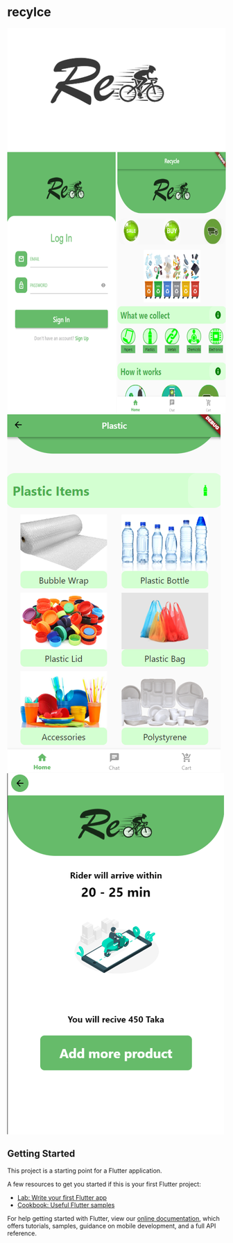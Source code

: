 # recylce

 <img src="Image/1.png" alt="icon" class="center">

 <div class="row">
  <img src="Image/2.png" alt="" height='600' width='250'>
  <img src="Image/3.png" alt="" height='600' width='250'>
</div>

<img src="Image/4.png" alt="">
  <img src="Image/5.png" alt="">

## Getting Started

This project is a starting point for a Flutter application.

A few resources to get you started if this is your first Flutter project:

- [Lab: Write your first Flutter app](https://flutter.dev/docs/get-started/codelab)
- [Cookbook: Useful Flutter samples](https://flutter.dev/docs/cookbook)

For help getting started with Flutter, view our
[online documentation](https://flutter.dev/docs), which offers tutorials,
samples, guidance on mobile development, and a full API reference.
